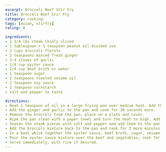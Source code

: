 ```yaml
---
excerpt: Broccoli Beef Stir Fry
title: Broccoli Beef Stir Fry
category: cooking
tags: [asian, stirfry]
rating: 8

ingredients:
- 1 1/4 lbs steak thinly sliced
- 1 tablespoon + 1 teaspoon peanut oil divided use
- 2 cups broccoli florets
- 2 teaspoons minced fresh ginger
- 3-4 cloves of garlic
- 1/4 cup oyster sauce
- 1/4 cup beef broth or water
- 1 teaspoon sugar
- 2 teaspoons toasted sesame oil
- 1 teaspoon soy sauce
- 1 teaspoon cornstarch
- salt and pepper to taste

directions:
- Heat 1 teaspoon of oil in a large frying pan over medium heat. Add the broccoli and cook for approximately 4 minutes or until tender.
- Add the ginger and garlic to the pan and cook for 30 seconds more.
- Remove the broccoli from the pan; place on a plate and cover.
- Wipe the pan clean with a paper towel and turn the heat to high. Add the remaining tablespoon of oil.
- Season the steak pieces with salt and pepper and add them to the pan in a single layer - you may need to do this step in batches. Cook for 3-4 minutes on each side until browned and cooked through.
- Add the broccoli mixture back to the pan and cook for 2 more minutes or until warmed through.
- In a bowl whisk together the oyster sauce, beef broth, sugar, sesame oil and soy sauce. In a small bowl mix the cornstarch with a tablespoon of cold water.
- Pour the oyster sauce mixture over the beef and vegetables; cook for 30 seconds. Add the cornstarch and bring to a boil; cook for 1 more minute or until sauce has just started to thicken.
- Serve immediately, with rice if desired.
---
```

